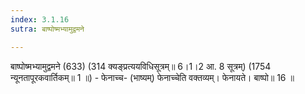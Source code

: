 ```yaml
---
index: 3.1.16
sutra: बाष्पोष्मभ्यामुद्वमने

---
```

 बाष्पोष्मभ्यामुद्वमने (633) (314 क्यङ्प्रत्ययविधिसूत्रम्॥ 6।1।2 आ. 8 सूत्रम्) (1754 न्यूनतापूरकवार्तिकम्॥ 1 ॥) - फेनाच्च- (भाष्यम्) फेनाच्चेति वक्तव्यम्। फेनायते। बाष्पो॥ 16 ॥ 